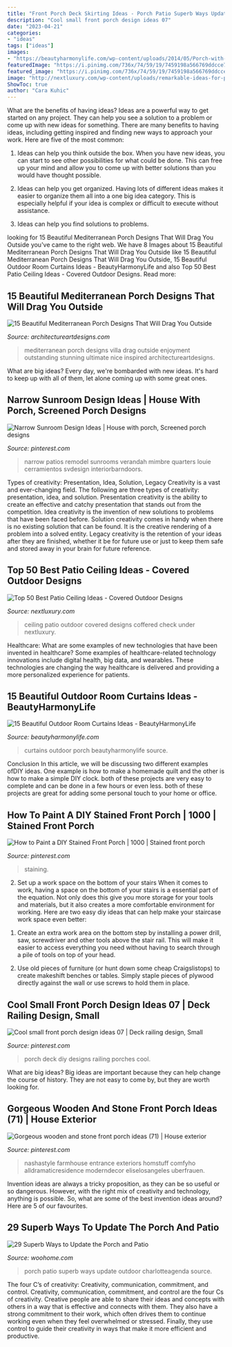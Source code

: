 ```yaml
---
title: "Front Porch Deck Skirting Ideas - Porch Patio Superb Ways Update Outdoor Charlotteagenda Source"
description: "Cool small front porch design ideas 07"
date: "2023-04-21"
categories:
- "ideas"
tags: ["ideas"]
images:
- "https://beautyharmonylife.com/wp-content/uploads/2014/05/Porch-with-Curtains-6_wm1.jpg"
featuredImage: "https://i.pinimg.com/736x/74/59/19/7459198a566769ddcce74eb141c2cf40.jpg"
featured_image: "https://i.pinimg.com/736x/74/59/19/7459198a566769ddcce74eb141c2cf40.jpg"
image: "http://nextluxury.com/wp-content/uploads/remarkable-ideas-for-patio-ceiling.jpg"
ShowToc: true
author: "Cara Kuhic"
---
```



What are the benefits of having ideas?
Ideas are a powerful way to get started on any project. They can help you see a solution to a problem or come up with new ideas for something. There are many benefits to having ideas, including getting inspired and finding new ways to approach your work. Here are five of the most common: 
1. Ideas can help you think outside the box. When you have new ideas, you can start to see other possibilities for what could be done. This can free up your mind and allow you to come up with better solutions than you would have thought possible. 

2. Ideas can help you get organized. Having lots of different ideas makes it easier to organize them all into a one big idea category. This is especially helpful if your idea is complex or difficult to execute without assistance. 

3. Ideas can help you find solutions to problems.

	

		
looking for 15 Beautiful Mediterranean Porch Designs That Will Drag You Outside you've came to the right web. We have 8 Images about 15 Beautiful Mediterranean Porch Designs That Will Drag You Outside like 15 Beautiful Mediterranean Porch Designs That Will Drag You Outside, 15 Beautiful Outdoor Room Curtains Ideas - BeautyHarmonyLife and also Top 50 Best Patio Ceiling Ideas - Covered Outdoor Designs. Read more:
		
    
## 15 Beautiful Mediterranean Porch Designs That Will Drag You Outside

<img loading=lazy src="http://www.architectureartdesigns.com/wp-content/uploads/2017/10/15-Beautiful-Mediterranean-Porch-Designs-That-Will-Drag-You-Outside-15.jpg" onerror="this.onerror=null;this.src='https://tse1.mm.bing.net/th?id=OIP.AwIT9YFScdyHvlJ3YoL0LgHaKN&amp;pid=15.1';" alt="15 Beautiful Mediterranean Porch Designs That Will Drag You Outside">

_Source: architectureartdesigns.com_

>mediterranean porch designs villa drag outside enjoyment outstanding stunning ultimate nice inspired architectureartdesigns. 

	

What are big ideas?
Every day, we're bombarded with new ideas. It's hard to keep up with all of them, let alone coming up with some great ones.

    
## Narrow Sunroom Design Ideas | House With Porch, Screened Porch Designs

<img loading=lazy src="https://i.pinimg.com/736x/74/59/19/7459198a566769ddcce74eb141c2cf40.jpg" onerror="this.onerror=null;this.src='https://tse1.mm.bing.net/th?id=OIP.6fStGqSoiOC8cZjeYbuR_gAAAA&amp;pid=15.1';" alt="Narrow Sunroom Design Ideas | House with porch, Screened porch designs">

_Source: pinterest.com_

>narrow patios remodel sunrooms verandah mimbre quarters louie cerramientos svdesign interiorbarndoors. 

	

Types of creativity: Presentation, Idea, Solution, Legacy
Creativity is a vast and ever-changing field. The following are three types of creativity: presentation, idea, and solution. Presentation creativity is the ability to create an effective and catchy presentation that stands out from the competition. Idea creativity is the invention of new solutions to problems that have been faced before. Solution creativity comes in handy when there is no existing solution that can be found. It is the creative rendering of a problem into a solved entity. Legacy creativity is the retention of your ideas after they are finished, whether it be for future use or just to keep them safe and stored away in your brain for future reference.

    
## Top 50 Best Patio Ceiling Ideas - Covered Outdoor Designs

<img loading=lazy src="http://nextluxury.com/wp-content/uploads/remarkable-ideas-for-patio-ceiling.jpg" onerror="this.onerror=null;this.src='https://tse4.mm.bing.net/th?id=OIP.mVakm9li2gEnU9g-hHpkvwHaJR&amp;pid=15.1';" alt="Top 50 Best Patio Ceiling Ideas - Covered Outdoor Designs">

_Source: nextluxury.com_

>ceiling patio outdoor covered designs coffered check under nextluxury. 

	

Healthcare: What are some examples of new technologies that have been invented in healthcare?
Some examples of healthcare-related technology innovations include digital health, big data, and wearables. These technologies are changing the way healthcare is delivered and providing a more personalized experience for patients.

    
## 15 Beautiful Outdoor Room Curtains Ideas - BeautyHarmonyLife

<img loading=lazy src="https://beautyharmonylife.com/wp-content/uploads/2014/05/Porch-with-Curtains-6_wm1.jpg" onerror="this.onerror=null;this.src='https://tse1.mm.bing.net/th?id=OIP.Bz04R-8mB3cgscJhn5xb9AHaIk&amp;pid=15.1';" alt="15 Beautiful Outdoor Room Curtains Ideas - BeautyHarmonyLife">

_Source: beautyharmonylife.com_

>curtains outdoor porch beautyharmonylife source. 

	

Conclusion
In this article, we will be discussing two different examples ofDIY ideas. One example is how to make a homemade quilt and the other is how to make a simple DIY clock. both of these projects are very easy to complete and can be done in a few hours or even less. both of these projects are great for adding some personal touch to your home or office.

    
## How To Paint A DIY Stained Front Porch | 1000 | Stained Front Porch

<img loading=lazy src="https://i.pinimg.com/736x/a4/0f/b5/a40fb5a5868709fba6d196aec255c85f.jpg" onerror="this.onerror=null;this.src='https://tse1.mm.bing.net/th?id=OIP.0a8tAcWOLk2WKkLeAHPwmwHaHa&amp;pid=15.1';" alt="How to Paint a DIY Stained Front Porch | 1000 | Stained front porch">

_Source: pinterest.com_

>staining. 

	

2) Set up a work space on the bottom of your stairs
When it comes to work, having a space on the bottom of your stairs is a essential part of the equation. Not only does this give you more storage for your tools and materials, but it also creates a more comfortable environment for working. Here are two easy diy ideas that can help make your staircase work space even better:
1. Create an extra work area on the bottom step by installing a power drill, saw, screwdriver and other tools above the stair rail. This will make it easier to access everything you need without having to search through a pile of tools on top of your head.

2. Use old pieces of furniture (or hunt down some cheap Craigslistops) to create makeshift benches or tables. Simply staple pieces of plywood directly against the wall or use screws to hold them in place.

    
## Cool Small Front Porch Design Ideas 07 | Deck Railing Design, Small

<img loading=lazy src="https://i.pinimg.com/736x/82/03/fc/8203fc3b6feadd8e4570a67073b1f62d.jpg" onerror="this.onerror=null;this.src='https://tse4.mm.bing.net/th?id=OIP.ZHKFw3Ci-YASGJ8rUY4EfgHaLH&amp;pid=15.1';" alt="Cool small front porch design ideas 07 | Deck railing design, Small">

_Source: pinterest.com_

>porch deck diy designs railing porches cool. 

	

What are big ideas?
Big ideas are important because they can help change the course of history. They are not easy to come by, but they are worth looking for.

    
## Gorgeous Wooden And Stone Front Porch Ideas (71) | House Exterior

<img loading=lazy src="https://i.pinimg.com/originals/a0/ed/84/a0ed84bce6546d896bb125ae9af62c86.jpg" onerror="this.onerror=null;this.src='https://tse4.mm.bing.net/th?id=OIP.DHaJvnFcj3ph_DQ3rbRzwgHaLH&amp;pid=15.1';" alt="Gorgeous wooden and stone front porch ideas (71) | House exterior">

_Source: pinterest.com_

>nashastyle farmhouse entrance exteriors homstuff comfyho alldramaticresidence moderndecor eliselosangeles uberfrauen. 

	

Invention ideas are always a tricky proposition, as they can be so useful or so dangerous. However, with the right mix of creativity and technology, anything is possible. So, what are some of the best invention ideas around? Here are 5 of our favourites.

    
## 29 Superb Ways To Update The Porch And Patio

<img loading=lazy src="http://www.woohome.com/wp-content/uploads/2017/07/front-porch-and-patio-upgrade-9-2.jpg" onerror="this.onerror=null;this.src='https://tse1.mm.bing.net/th?id=OIP.sgTd_1nSPKn2TnH4SiqwPQHaJ3&amp;pid=15.1';" alt="29 Superb Ways to Update the Porch and Patio">

_Source: woohome.com_

>porch patio superb ways update outdoor charlotteagenda source. 

	

The four C’s of creativity: Creativity, communication, commitment, and control.
Creativity, communication, commitment, and control are the four Cs of creativity. Creative people are able to share their ideas and concepts with others in a way that is effective and connects with them. They also have a strong commitment to their work, which often drives them to continue working even when they feel overwhelmed or stressed. Finally, they use control to guide their creativity in ways that make it more efficient and productive.

